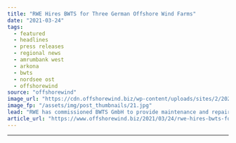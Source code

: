 ```yaml
---
title: "RWE Hires BWTS for Three German Offshore Wind Farms"
date: "2021-03-24"
tags: 
  - featured
  - headlines
  - press releases
  - regional news
  - amrumbank west
  - arkona
  - bwts
  - nordsee ost
  - offshorewind
source: "offshorewind"
image_url: "https://cdn.offshorewind.biz/wp-content/uploads/sites/2/2021/03/24092016/RWE-Hires-BWTS-for-Three-German-Offshore-Wind-Farms.jpg"
image_fp: "/assets/img/post_thumbnails/21.jpg"
lead: "RWE has commissioned BWTS GmbH to provide maintenance and repair of the safety equipment"
article_url: "https://www.offshorewind.biz/2021/03/24/rwe-hires-bwts-for-three-german-offshore-wind-farms/"
---
```


---
